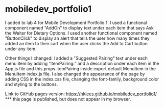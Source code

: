 # mobiledev_portfolio1
I added to lab 4 for Mobile Development Portfolio 1. I used a functional component named "AddOn" to display text under each item that says Ask the Waiter for Dietary Options. 
I used another functional component named "ButtonClick" to display an alert that tells the user how many times they added an item to their cart when the user clicks the Add to Cart button under any item. 

Other things I changed:
I added a "Suggested Pairing" text under each menu item by adding “itemPairing:” and a description under each item in the App.js file and this.props.itemPairing inside export default MenuItem in the MenuItem index.js file. I also changed the appearance of the page by adding CSS in the index.css file, changing the font-family, background color and styling to the buttons. 

Link to GitHub pages version: https://hklees.github.io/mobiledev_portfolio1/ 
*** this page is published, but does not appear in my browser. 